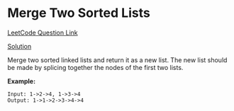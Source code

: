 # Merge Two Sorted Lists

[LeetCode Question Link](https://leetcode.com/explore/interview/card/top-interview-questions-easy/93/linked-list/771/)

[Solution](https://github.com/apvasanth03/CodingProblem/blob/master/src/main/kotlin/com/vasanth/codingproblem/leetcode/topquestions/easy/linkedlist/MergeTwoSortedLists.kt)

Merge two sorted linked lists and return it as a new list. The new list should be made by splicing together the nodes of the first two lists.

**Example:**

```
Input: 1->2->4, 1->3->4
Output: 1->1->2->3->4->4
```